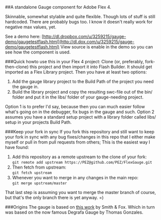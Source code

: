 ##A standalone Gauge component for Adobe Flex 4.

Skinnable, somewhat stylable and quite flexible. Though lots of stuff is still
hardcoded. There are probably bugs too. I know it doesn't really work for negative
max values, yet.

See a demo here: [http://dl.dropbox.com/u/3259215/gauge-demo/gaugetestflash.html](http://dl.dox.com/u/3259215/gauge-demo/gaugetestflash.html)
View source is enable in the demo so you can see how the component is used.

###Quick howto use this in your Flex 4 project:
Clone (or, preferably, fork-then-clone) this project and then import it into Flash Builder.
It should get imported as a Flex Library project. Then you have at least two options:

1. Add the gauge library project to the Build Path of the project you need the gauge in.
2. Build the library project and copy the resulting swc-file out of the bin/ folder and put it in the libs/ folder of your gauge-needing project.

Option 1 is to prefer I'd say, because then you can much easier follow what's going on in the debugger, fix bugs in the gauge and such.
Option 2 assumes you have a standard setup project with a library folder called libs/ setup in your projects Build Path.

###Keep your fork in sync
If you fork this repository and still want to keep your fork in sync with any bug fixes/changes in this repo that I either make
myself or pull in from pull requests from others; This is the easiest way I have found:

1. Add this repository as a remote upstream to the clone of your fork: <br>
 `git remote add upstream https://PEZ@github.com/PEZ/FlexGauge.git`
2. Then fetch from upstream:<br>
 `git fetch upstream`
3. Whenever you want to merge in any changes in the main repo:<br>
 `git merge upstream/master`

That last step is assuming you want to merge the master branch of course, but that's the only branch there is yet anyway. =)

###Origins
The gauge is based on [this work](http://www.smithfox.com/?e=48) by Smith & Fox.
Which in turn was based on the now famous Degrafa Gauge by Thomas Gonzales.
